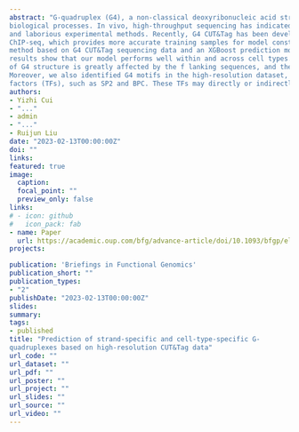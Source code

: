 ```yaml
---
abstract: "G-quadruplex (G4), a non-classical deoxyribonucleic acid structure, is widely distributed in the genome and involved in various
biological processes. In vivo, high-throughput sequencing has indicated that G4s are significantly enriched at functional regions in a celltype-specific manner. Therefore, the prediction of G4s based on computational methods is necessary instead of the time-consuming
and laborious experimental methods. Recently, G4 CUT&Tag has been developed to generate higher-resolution sequencing data than
ChIP-seq, which provides more accurate training samples for model construction. In this paper, we present a new dataset construction
method based on G4 CUT&Tag sequencing data and an XGBoost prediction model based on the machine learning boost method. The
results show that our model performs well within and across cell types. Furthermore, sequence analysis indicates that the formation
of G4 structure is greatly affected by the f lanking sequences, and the GC content of the G4 f lanking sequences is higher than non-G4.
Moreover, we also identified G4 motifs in the high-resolution dataset, among which we found several motifs for known transcription
factors (TFs), such as SP2 and BPC. These TFs may directly or indirectly affect the formation of the G4 structure"
authors:
- Yizhi Cui
- "..."
- admin
- "..."
- Ruijun Liu
date: "2023-02-13T00:00:00Z"
doi: ""
links:
featured: true
image:
  caption:
  focal_point: ""
  preview_only: false
links:
# - icon: github
#   icon_pack: fab
- name: Paper
  url: https://academic.oup.com/bfg/advance-article/doi/10.1093/bfgp/elad024/7206818?login=true
projects:

publication: 'Briefings in Functional Genomics'
publication_short: ""
publication_types:
- "2"
publishDate: "2023-02-13T00:00:00Z"
slides:
summary: 
tags:
- published
title: "Prediction of strand-specific and cell-type-specific G-
quadruplexes based on high-resolution CUT&Tag data"
url_code: ""
url_dataset: ""
url_pdf: ""
url_poster: ""
url_project: ""
url_slides: ""
url_source: ""
url_video: ""
---
```

